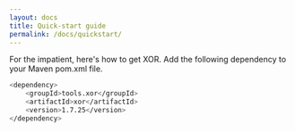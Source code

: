 ```yaml
---
layout: docs
title: Quick-start guide
permalink: /docs/quickstart/
---
```


For the impatient, here's how to get XOR.
Add the following dependency to your Maven pom.xml file.

```sh
<dependency>
    <groupId>tools.xor</groupId>
    <artifactId>xor</artifactId>
    <version>1.7.25</version>
</dependency>
```

[Installation]: /docs/installation/

